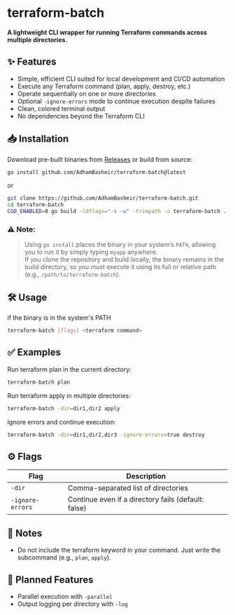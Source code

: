 # terraform-batch
**A lightweight CLI wrapper for running Terraform commands across multiple directories.**

## ✨ Features
- Simple, efficient CLI suited for local development and CI/CD automation
- Execute any Terraform command (plan, apply, destroy, etc.)
- Operate sequentially on one or more directories
- Optional `-ignore-errors` mode to continue execution despite failures
- Clean, colored terminal output
- No dependencies beyond the Terraform CLI

## 📥 Installation
Download pre-built binaries from [Releases](https://github.com/AdhamBasheir/terraform-batch/releases) or build from source:
```bash
go install github.com/AdhamBasheir/terraform-batch@latest
```
or
```bash
git clone https://github.com/AdhamBasheir/terraform-batch.git
cd terraform-batch
CGO_ENABLED=0 go build -ldflags="-s -w" -trimpath -o terraform-batch .
```

### ⚠️ **Note:**  
> Using `go install` places the binary in your system’s `PATH`, allowing you to run it by simply typing `myapp` anywhere.  
> If you clone the repository and build locally, the binary remains in the build directory, so you must execute it using its full or relative path (e.g., `/path/to/terraform-batch`).


## 🛠️ Usage
if the binary is in the system's PATH
```bash
terraform-batch [flags] <terraform command>
```

## ✅ Examples
Run terraform plan in the current directory:
```bash
terraform-batch plan
```

Run terraform apply in multiple directories:
```bash
terraform-batch -dir=dir1,dir2 apply
```

Ignore errors and continue execution:
```bash
terraform-batch -dir=dir1,dir2,dir3 -ignore-errors=true destroy
```

## ⚙️ Flags
| Flag             | Description                                         |
| ---------------- | --------------------------------------------------- |
| `-dir`           | Comma-separated list of directories                 |
| `-ignore-errors` | Continue even if a directory fails (default: false) |

## 📌 Notes
- Do not include the terraform keyword in your command. Just write the subcommand (e.g., `plan`, `apply`).

## 🚀 Planned Features
- Parallel execution with `-parallel`
- Output logging per directory with `-log`
